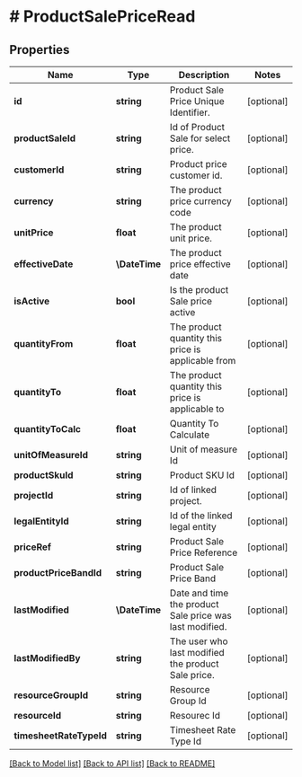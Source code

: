 # # ProductSalePriceRead

## Properties

Name | Type | Description | Notes
------------ | ------------- | ------------- | -------------
**id** | **string** | Product Sale Price Unique Identifier. | [optional]
**productSaleId** | **string** | Id of Product Sale for select price. | [optional]
**customerId** | **string** | Product price customer id. | [optional]
**currency** | **string** | The product price currency code | [optional]
**unitPrice** | **float** | The product unit price. | [optional]
**effectiveDate** | **\DateTime** | The product price effective date | [optional]
**isActive** | **bool** | Is the product Sale price active | [optional]
**quantityFrom** | **float** | The product quantity this price is applicable from | [optional]
**quantityTo** | **float** | The product quantity this price is applicable to | [optional]
**quantityToCalc** | **float** | Quantity To Calculate | [optional]
**unitOfMeasureId** | **string** | Unit of measure Id | [optional]
**productSkuId** | **string** | Product SKU Id | [optional]
**projectId** | **string** | Id of linked project. | [optional]
**legalEntityId** | **string** | Id of the linked legal entity | [optional]
**priceRef** | **string** | Product Sale Price Reference | [optional]
**productPriceBandId** | **string** | Product Sale Price Band | [optional]
**lastModified** | **\DateTime** | Date and time the product Sale price was last modified. | [optional]
**lastModifiedBy** | **string** | The user who last modified the product Sale price. | [optional]
**resourceGroupId** | **string** | Resource Group Id | [optional]
**resourceId** | **string** | Resourec Id | [optional]
**timesheetRateTypeId** | **string** | Timesheet Rate Type Id | [optional]

[[Back to Model list]](../../README.md#models) [[Back to API list]](../../README.md#endpoints) [[Back to README]](../../README.md)

